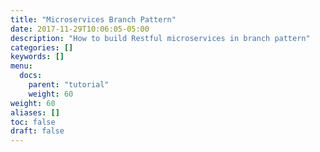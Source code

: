 ```yaml
---
title: "Microservices Branch Pattern"
date: 2017-11-29T10:06:05-05:00
description: "How to build Restful microservices in branch pattern"
categories: []
keywords: []
menu:
  docs:
    parent: "tutorial"
    weight: 60
weight: 60
aliases: []
toc: false
draft: false
---
```

